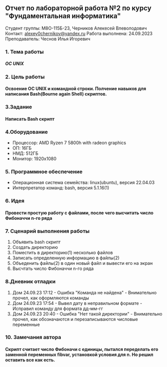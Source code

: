 ## Отчет по лабораторной работа №2 по курсу "Фундаментальная информатика"
Студент группы: М8O-115Б-23, Черников Алекесей Влеволодович
Контакт: alexey0chernikov@yandex.ru
Работа выполнена: 24.09.2023
Преподаватель: Чеснов Илья Игоревич
### 1. Тема работы
##### ОС UNIX
### 2. Цель работы
#### Освоение OC UNIX и  командной строки. Полчение навыков для написания Bash(Bourne again Shell) скриптов.
### 3.Задание
#### Написать Вash скрипт
### 4.Оборудование
* Процессор: AMD Ryzen 7 5800h with radeon graphics
* ОП: 16ГБ
* НМД: 512ГБ
* Монитор: 1920x1080

### 5. Программное обеспечение
* Операционная система семейства: linux(ubuntu), версия 22.04.03
* Интерпретатор команд: bash, версия 5.1.16(1)

### 6. Идея
#### Провести простую работу с файлами, после чего высчитать число Фибоначчи n-го ряда

### 7. Сценарий выполнения работы
1. Объявить bash скрипт
2. Создать директорию
3. Поместить в директорию(1) несколько файлов
4. Записать определенную информацию в файлы(2)
5. Объеденить файлы(2) в один новый файл и вывести его на экран
6. Высчтать число Фибоначчи n-го ряда

### 8.Дневник отладки
1. Дом 24.09.23 17:12 - Ошибка "Команда не найдена" - Внимательно прочел, как оформляются команды
2. Дом 24.09.23 17:54 - Вывел дату в неправильном формате - Исправил команду для формата дд-мм-гг
3. Дом 24.09.23 20:40 - Ошибка "Нет такой директории" - Внимательно прочел, как обозначаются и перезаписываются числовые переменные

### 10. Замечания автора
#### Скрипт считает число Фибоначи с единицы, пытался переделать его заменной переменных fibvar, установкой условия для n. Но решил оставить все как есть.

